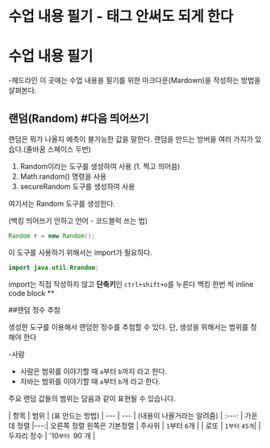 # 수업 내용 필기    - 태그 안써도 되게 한다
<h1>수업 내용 필기</h1>   -헤드라인
이 곳에는 수업 내용을 필기를 위한 마크다운(Mardown)을 작성하는 방법을 살펴본다.

## 랜덤(Random) #다음 띄어쓰기

랜덤은 뭐가 나올지 예측이 불가능한 값을 말한다.
랜덤을 만드는 방버을 여러 가지가 있습다.(줄바꿈 스페이스 두번)

1. Random이라는 도구를 생성하여 사용 (1. 찍고 띄어씀)
2. Math.random() 명령을 사용
3. secureRandom 도구를 생성하여 사용

여기서는 Random 도구를 생성한다.

(백킹 띄어쓰기 안하고 언어 - 코드블럭 쓰는 법)
```java 
Random r = new Random();
```
이 도구를 사용하기 위해서는 import가 필요하다.

```java
import java.util.Rrandom;
```

import는 직접 작성하지 않고 **단축키**인 `ctrl+shift+o`를 누른다   백킹 한번 씩 inline code block **

##랜덤 정수 추첨

생성한 도구를 이용해서 랜덤한 정수를 추첨할 수 있다.
단, 생성을 위해서는 범위를 정해야 한다

-사람
- 사람은 범위를 이야기할 때 `a`부터 `b`까지 라고 한다.
- 자바는 범위를 이야기할 때 `a`부터 `b`개 라고 한다.

주요 랜덤 값들의 범위는 담음과 같이 표현될 수 있습니다.

| 항목 | 범위 |  (표 만드는 방법)
| --- | --- |  (내용이 나올거라는 알려줌)       | :---: | 가운데 정렬 |---:| 오른쪽 정렬 왼쪽은 기본정렬
| 주사위 | `1`부터 `6`개 |
| 로또 | `1부터` `45개`|
| 두자리 정수 | '10`부터 `90`개 |
  

